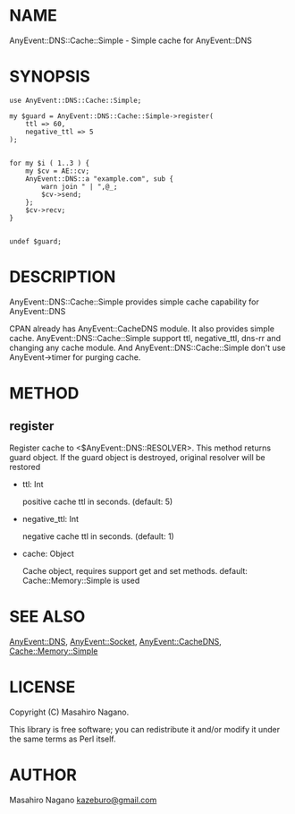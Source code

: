 # NAME

AnyEvent::DNS::Cache::Simple - Simple cache for AnyEvent::DNS

# SYNOPSIS

    use AnyEvent::DNS::Cache::Simple;

    my $guard = AnyEvent::DNS::Cache::Simple->register(
        ttl => 60,
        negative_ttl => 5
    );
    

    for my $i ( 1..3 ) {
        my $cv = AE::cv;
        AnyEvent::DNS::a "example.com", sub {
            warn join " | ",@_;
            $cv->send;
        };
        $cv->recv;
    }
    

    undef $guard;

# DESCRIPTION

AnyEvent::DNS::Cache::Simple provides simple cache capability for AnyEvent::DNS

CPAN already has AnyEvent::CacheDNS module. It also provides simple cache. 
AnyEvent::DNS::Cache::Simple support ttl, negative\_ttl, dns-rr and changing any cache module.
And AnyEvent::DNS::Cache::Simple don't use AnyEvent->timer for purging cache.

# METHOD

## register

Register cache to <$AnyEvent::DNS::RESOLVER>. This method returns guard object.
If the guard object is destroyed, original resolver will be restored

- ttl: Int

    positive cache ttl in seconds. (default: 5)

- negative\_ttl: Int

    negative cache ttl in seconds. (default: 1)

- cache: Object

    Cache object, requires support get and set methods.
    default: Cache::Memory::Simple is used

# SEE ALSO

[AnyEvent::DNS](http://search.cpan.org/perldoc?AnyEvent::DNS), [AnyEvent::Socket](http://search.cpan.org/perldoc?AnyEvent::Socket), [AnyEvent::CacheDNS](http://search.cpan.org/perldoc?AnyEvent::CacheDNS), [Cache::Memory::Simple](http://search.cpan.org/perldoc?Cache::Memory::Simple)

# LICENSE

Copyright (C) Masahiro Nagano.

This library is free software; you can redistribute it and/or modify
it under the same terms as Perl itself.

# AUTHOR

Masahiro Nagano <kazeburo@gmail.com>
